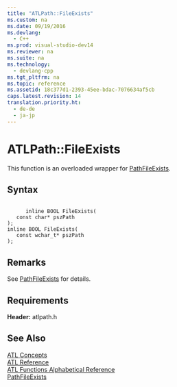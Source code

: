 ```yaml
---
title: "ATLPath::FileExists"
ms.custom: na
ms.date: 09/19/2016
ms.devlang: 
  - C++
ms.prod: visual-studio-dev14
ms.reviewer: na
ms.suite: na
ms.technology: 
  - devlang-cpp
ms.tgt_pltfrm: na
ms.topic: reference
ms.assetid: 18c377d1-2393-45ee-bdac-7076634af5cb
caps.latest.revision: 14
translation.priority.ht: 
  - de-de
  - ja-jp
---
```

# ATLPath::FileExists
This function is an overloaded wrapper for [PathFileExists](http://msdn.microsoft.com/library/windows/desktop/bb773584).  
  
## Syntax  
  
```  
  
      inline BOOL FileExists(  
   const char* pszPath   
);  
inline BOOL FileExists(  
   const wchar_t* pszPath   
);  
```  
  
## Remarks  
 See [PathFileExists](http://msdn.microsoft.com/library/windows/desktop/bb773584) for details.  
  
## Requirements  
 **Header:** atlpath.h  
  
## See Also  
 [ATL Concepts](../vs140/Active-Template-Library--ATL--Concepts.md)   
 [ATL Reference](../vs140/ATL-COM-Desktop-Components.md)   
 [ATL Functions Alphabetical Reference](../vs140/ATL-Functions-Alphabetical-Reference.md)   
 [PathFileExists](http://msdn.microsoft.com/library/windows/desktop/bb773584)